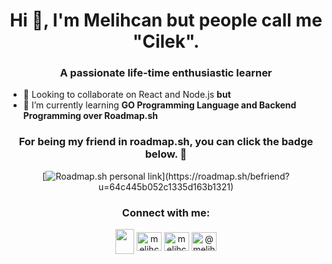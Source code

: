 <h1 align="center">Hi 👋, I'm Melihcan but people call me "Cilek".</h1>
<h3 align="center">A passionate life-time enthusiastic learner</h3>

- 👯 Looking to collaborate on React and Node.js **but**
- 🌱 I’m currently learning **GO Programming Language and Backend Programming over Roadmap.sh**

<h3 align="center">For being my friend in roadmap.sh, you can click the badge below. 🤝</h1>    
<div align="center">
<!--- 
roadmap.sh badge personal link
-->

[![Roadmap.sh personal link]([https://api.roadmap.sh/v1-badge/wide/64c445b052c1335d163b1321?variant=dark](https://api.roadmap.sh/v1-badge/tall/64c445b052c1335d163b1321?variant=dark&roadmaps=backend%2Cgolang%2Caspnet-core%2Csql))](https://roadmap.sh/befriend?u=64c445b052c1335d163b1321)



<h3 align="center">Connect with me:</h3>

<p align="center">
<a href="https://www.github.com/melihcanclk" target="_blank"><img  align="center" src="https://raw.githubusercontent.com/danielcranney/readme-generator/main/public/icons/socials/github.svg" width="30" height="40" /></a>
<a href="https://twitter.com/melihcanclk" target="blank"><img align="center" src="https://raw.githubusercontent.com/danielcranney/readme-generator/main/public/icons/socials/twitter.svg" alt="melihcanclk" height="30" width="40" /></a>
<a href="https://linkedin.com/in/melihcanclk" target="blank"><img align="center" src="https://raw.githubusercontent.com/danielcranney/readme-generator/main/public/icons/socials/linkedin.svg" alt="melihcanclk" height="30" width="40" /></a>
<a href="https://www.youtube.com/channel/UCPJJ60e3lCzM4uh28HSoTiQ" target="blank"><img align="center" src="https://raw.githubusercontent.com/rahuldkjain/github-profile-readme-generator/master/src/images/icons/Social/youtube.svg" alt="@melihcancilek3839" height="30" width="40" /></a>
</p>

<!--- 

<p align="center" ><img src="https://github-readme-stats.vercel.app/api/top-langs?username=melihcanclk&show_icons=true&hide=&count_private=true&title_color=0891b2&text_color=ffffff&icon_color=0891b2&bg_color=1c1917&hide_border=true&show_icons=true" alt="melihcanclk" /></p>

 <p align="center" >&nbsp;<img src="https://github-readme-stats.vercel.app/api?username=melihcanclk&theme=dark&stroke=ffffff&background=1c1917&ring=0891b2&fire=0891b2&currStreakNum=ffffff&currStreakLabel=0891b2&sideNums=ffffff&sideLabels=ffffff&dates=ffffff&hide_border=true" alt="melihcanclk" /></p>

-->
